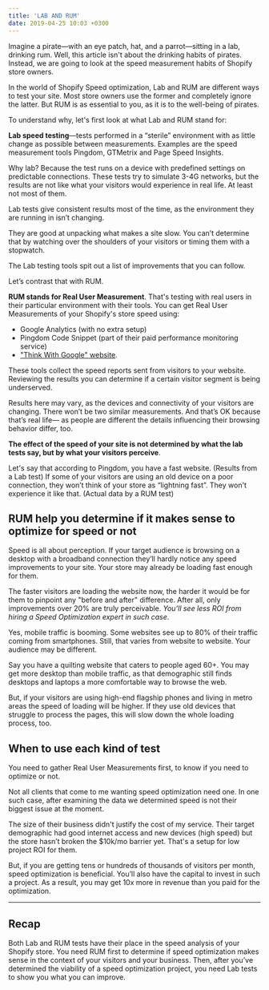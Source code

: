 ```yaml
---
title: 'LAB AND RUM'
date: 2019-04-25 10:03 +0300
---
```


Imagine a pirate—with an eye patch, hat, and a parrot—sitting in a lab, drinking rum. Well, this article isn't about the drinking habits of pirates. Instead, we are going to look at the speed measurement habits of Shopify store owners.

In the world of Shopify Speed optimization, Lab and RUM are different ways to test your site. Most store owners use the former and completely ignore the latter. But RUM is as essential to you, as it is to the well-being of pirates.

To understand why, let's first look at what Lab and RUM stand for:

**Lab speed testing**—tests performed in a “sterile” environment with as little change as possible between measurements. Examples are the speed measurement tools  Pingdom, GTMetrix and Page Speed Insights.

Why lab? Because the test runs on a device with predefined settings on predictable connections. These tests try to simulate 3-4G networks, but the results are not like what your visitors would experience in real life. At least not most of them.

Lab tests give consistent results most of the time, as the environment they are running in isn’t changing. 

They are good at unpacking what makes a site slow. You can’t determine that by watching over the shoulders of your visitors or timing them with a stopwatch. 

The Lab testing tools spit out a list of improvements that you can follow.

Let’s contrast that with RUM.

**RUM stands for Real User Measurement**. 
That's testing with real users in their particular environment with their tools. You can get Real User Measurements of your Shopify's store speed using: 
* Google Analytics (with no extra setup)
* Pingdom Code Snippet (part of their paid performance monitoring service)
* ["Think With Google" website](https://www.thinkwithgoogle.com/feature/testmysite).

These tools collect the speed reports sent from visitors to your website. Reviewing the results you can determine if a certain visitor segment is being underserved.

Results here may vary, as the devices and connectivity of your visitors are changing. There won’t be two similar measurements. And that’s OK because that’s real life— as people are different the details influencing their browsing behavior differ, too.

**The effect of the speed of your site is not determined by what the lab tests say, but by what your visitors perceive**.

Let's say that according to Pingdom, you have a fast website. (Results from a Lab test)
If some of your visitors are using an old device on a poor connection, they won’t think of your store as “lightning fast”. They won't experience it like that. (Actual data by a RUM test)

## RUM help you determine if it makes sense to optimize for speed or not
Speed is all about perception. If your target audience is browsing on a desktop with a broadband connection they’ll hardly notice any speed improvements to your site. Your store may already be loading fast enough for them. 

The faster visitors are loading the website now, the harder it would be for them to pinpoint any "before and after" difference. After all, only improvements over 20% are truly perceivable. *You’ll see less ROI from hiring a Speed Optimization expert in such case*.

Yes, mobile traffic is booming. Some websites see up to 80% of their traffic coming from smartphones. Still, that varies from website to website. Your audience may be different. 

Say you have a quilting website that caters to people aged 60+. You may get more desktop than mobile traffic, as that demographic still finds desktops and laptops a more comfortable way to browse the web.

But, if your visitors are using high-end flagship phones and living in metro areas the speed of loading will be higher. If they use old devices that struggle to process the pages, this will slow down the whole loading process, too.

## When to use each kind of test
You need to gather Real User Measurements first, to know if you need to optimize or not. 

Not all clients that come to me wanting speed optimization need one. In one such case, after examining the data we determined speed is not their biggest issue at the moment. 

The size of their business didn't justify the cost of my service. Their target demographic had good internet access and new devices (high speed) but the store hasn’t broken the $10k/mo barrier yet. That's a setup for low project ROI for them.

But, if you are getting tens or hundreds of thousands of visitors per month, speed optimization is beneficial. You’ll also have the capital to invest in such a project. As a result, you may get 10x more in revenue than you paid for the optimization.

----
## Recap
Both Lab and RUM tests have their place in the speed analysis of your Shopify store.
You need RUM first to determine if speed optimization makes sense in the context of your visitors and your business. 
Then, after you’ve determined the viability of a speed optimization project, you need Lab tests to show you what you can improve.
